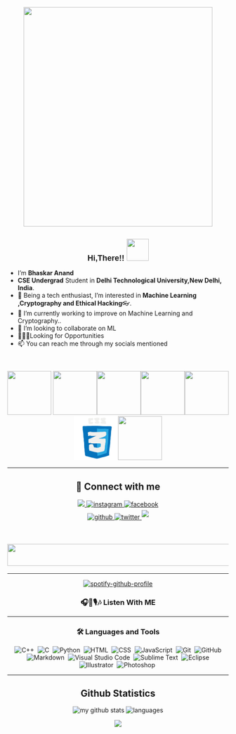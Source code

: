 <html>
 <p align="center">
  <img 
    width="430"
    height="500"
    src="https://user-images.githubusercontent.com/85471852/183029280-3af8536e-ab9d-47cc-b87c-838fdd7d0dab.jpeg"
  >
</p>

<h1 style="font-family: Impact, Haettenschweiler, 'Arial Narrow Bold', sans-serif; font-size: large; " align= "center">Hi,There!!
 <img src="https://c.tenor.com/z2xJqhCpneIAAAAM/wave-hand.gif" width="50" height="50"/>
</h1>
 
 
-  I’m **Bhaskar Anand**
-  **CSE Undergrad** Student in **Delhi Technological University,New Delhi, India**.
- 👀 Being a tech enthusiast, I’m interested in **Machine Learning ,Cryptography and Ethical Hacking**👓.
- 🌱 I’m currently working to improve on Machine Learning and Cryptography..
- 💞️ I’m looking to collaborate on ML
- 👷🏽‍♂️Looking for Opportunities
- 📫 You can reach me through my socials mentioned
<br/><br/><br/>

<p align="center">
<img src="https://media2.giphy.com/avatars/mwooodward/cIe5MvDvX4Vc.gif" width="100" height="100" allign="centre"/> <img src="https://media3.giphy.com/media/SS8CV2rQdlYNLtBCiF/giphy.gif" width="100" height="100"/><img src="https://media0.giphy.com/media/ln7z2eWriiQAllfVcn/giphy.gif?cid=6c09b952owhu2s55xdcpopiyf5kqy5jvpgem3yusodg2pt9t&rid=giphy.gif&ct=s" width="100" height="100"/><img src="https://media2.giphy.com/media/KAq5w47R9rmTuvWOWa/giphy.gif" width="100" height="100"/><img src="https://media1.giphy.com/media/kdFc8fubgS31b8DsVu/giphy.gif" width="100" height="100"/><img src="https://raw.githubusercontent.com/Zenfection/Image/master/2021/06/08-15-57-53-68747470733a2f2f6d65646961302e67697068792e636f6d2f6d656469612f667345615a6c644e43384131504a336d77702f736f757263652e676966.gif" width="100" height="100"/><img src="https://media3.giphy.com/media/XAxylRMCdpbEWUAvr8/giphy.gif?cid=6c09b952phtpxuk4fvu40wvpiv9c9ar18pvmx2tusrz1s1dw&rid=giphy.gif&ct=s" width="100" height="100"/>
 </p>
  
<hr>
<h2 align="center">🤝 Connect with me</h2>
<div align="center" >
 
<a href="https://www.linkedin.com/in/bhaskar-anand-668151124/">
    <img src="https://img.shields.io/badge/linkedin-0A66C2?&style=for-the-badge&logo=linkedin&logoColor=white" height="35" weight="35">
</a>
 
<a href="https://www.instagram.com/i.m_bhaskar_anand/" target="_blank">
<img src=https://img.shields.io/badge/instagram-%23000000.svg?&style=for-the-badge&logo=instagram&logoColor=white alt=instagram style="margin-bottom: 5px;" height="35" weight="35"/>
</a>
 
<a href="https://www.facebook.com/bhaskar.anand.1610/" target="_blank">
<img src=https://img.shields.io/badge/facebook-%232E87FB.svg?&style=for-the-badge&logo=facebook&logoColor=white alt=facebook style="margin-bottom: 5px;" height="35" weight="35"/>
</a><br/>
 
<a href="https://github.com/BhaskarAnand-05" target="_blank">
<img src=https://img.shields.io/badge/github-%2324292e.svg?&style=for-the-badge&logo=github&logoColor=white alt=github style="margin-bottom: 5px;" height="35" weight="35"/>
</a>
<a href="https://twitter.com/BhaskarAnand_05" target="_blank">
<img src=https://img.shields.io/badge/twitter-%2300acee.svg?&style=for-the-badge&logo=twitter&logoColor=white alt=twitter style="margin-bottom: 5px;"  height="35" weight="35"/>
</a>
<a href="https://gmail.com/" target="mailto:bhaskaranand025@gmail.com">
<img src = https://img.shields.io/badge/-Email-c14438?style=flat-square&logo=Gmail&logoColor=white&link=mailto:bhaskaranand025@gmail.com) style="margin-bottom: 5px;"  height="35" weight="35"/></a><br/>
<br/><br/>
<p align="center">
<img width="600" height="50" src="https://thumbs.gfycat.com/SlightWeepyElephantseal-size_restricted.gif" width="300">
</p>
</hr><hr></hr>

[![spotify-github-profile](https://spotify-github-profile.vercel.app/api/view?uid=31sp7sictedpnd66xpehj5uftvnq&cover_image=true&theme=default&bar_color=53b14f&bar_color_cover=false)](https://github.com/kittinan/spotify-github-profile)
### 🎧🎤🎙️🎶 Listen With ME
 

 <hr>
 
 ### 🛠 Languages and Tools
![C++](https://img.shields.io/badge/-C++-05122A?style=flat&logo=C%2B%2B&logoColor=00599C)&nbsp;
![C](https://img.shields.io/badge/-C-05122A?style=flat&logo=C&logoColor=A8B9CC)&nbsp;
![Python](https://img.shields.io/badge/-Python-05122A?style=flat&logo=python)&nbsp;
![HTML](https://img.shields.io/badge/-HTML-05122A?style=flat&logo=HTML5)&nbsp;
![CSS](https://img.shields.io/badge/-CSS-05122A?style=flat&logo=CSS3&logoColor=1572B6)&nbsp;
![JavaScript](https://img.shields.io/badge/-JavaScript-05122A?style=flat&logo=javascript)&nbsp;
![Git](https://img.shields.io/badge/-Git-05122A?style=flat&logo=git)&nbsp;
![GitHub](https://img.shields.io/badge/-GitHub-05122A?style=flat&logo=github)\
![Markdown](https://img.shields.io/badge/-Markdown-05122A?style=flat&logo=markdown)&nbsp;
![Visual Studio Code](https://img.shields.io/badge/-Visual%20Studio%20Code-05122A?style=flat&logo=visual-studio-code&logoColor=007ACC)&nbsp;
![Sublime Text](https://img.shields.io/badge/-Sublime_Text-05122A?style=flat&logo=sublime-text&logoColor=FF9800)&nbsp;
![Eclipse](https://img.shields.io/badge/-Eclipse-05122A?style=flat&logo=eclipse-ide&logoColor=2C2255)\
![Illustrator](https://img.shields.io/badge/-Illustrator-05122A?style=flat&logo=adobe-illustrator)&nbsp;
![Photoshop](https://img.shields.io/badge/-Photoshop-05122A?style=flat&logo=adobe-photoshop)&nbsp;

 
</hr>
 
 <hr>
<h2 align="center">Github Statistics</h2>
<p>
<img src="https://github-readme-stats.vercel.app/api?username=BhaskarAnand-05&show_icons=true&line_height=21&theme=gotham" alt="my github stats" height ="175" width="480"/> 
<img src="https://github-readme-stats.vercel.app/api/top-langs/?username=BhaskarAnand-05&layout=compact&theme=gotham" alt="languages" height="175">
</p>
<p align="center">
 <img width="48%" src="https://github-readme-streak-stats.herokuapp.com/?user=BhaskarAnand-05&theme=tokyonight" />
 </p>


<!---
BhaskarAnand-05/BhaskarAnand-05 is a ✨ special ✨ repository because its `README.md` (this file) appears on your GitHub profile.
You can click the Preview link to take a look at your changes.
--->
